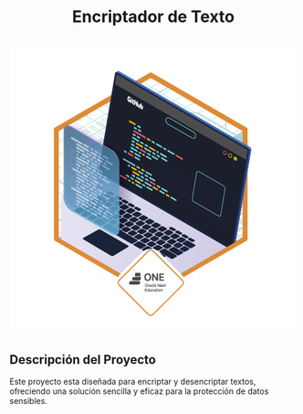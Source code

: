 
<div align="center">
  <h1 align="center">
    Encriptador de Texto
    <br />
    <br />
    <a href="https://docusaurus.io">
      <img src="https://github.com/JCH-PC/Desafio01/blob/main/img/Prancheta%203.png">
    </a>
  </h1>
</div>

## Descripción del Proyecto
Este proyecto esta diseñada para encriptar y desencriptar textos, ofreciendo una solución sencilla y eficaz para la protección de datos sensibles.


